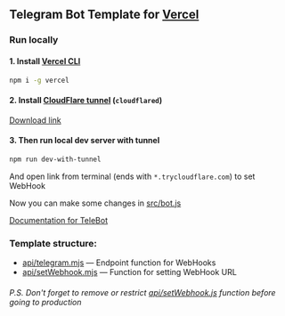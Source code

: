## Telegram Bot Template for [Vercel](https://vercel.com)

### Run locally

#### 1. Install [Vercel CLI](https://vercel.com/docs/cli)

```bash
npm i -g vercel
```

#### 2. Install [CloudFlare tunnel](https://developers.cloudflare.com/cloudflare-one/connections/connect-apps/do-more-with-tunnels/trycloudflare/) (`cloudflared`)

[Download link](https://developers.cloudflare.com/cloudflare-one/connections/connect-apps/install-and-setup/installation/)

#### 3. Then run local dev server with tunnel

```bash
npm run dev-with-tunnel
```

And open link from terminal (ends with `*.trycloudflare.com`) to set WebHook

Now you can make some changes in [src/bot.js](src/bot.js)

[Documentation for TeleBot](https://github.com/mullwar/telebot)

### Template structure:

- [api/telegram.mjs](api/telegram.js) — Endpoint function for WebHooks
- [api/setWebhook.mjs](api/setWebhook.js) — Function for setting WebHook URL

###### P.S. Don't forget to remove or restrict [api/setWebhook.js](api/setWebhook.js) function before going to production

